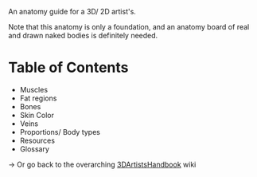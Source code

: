 An anatomy guide for a 3D/ 2D artist's.

Note that this anatomy is only a foundation, and an anatomy board of real and drawn naked bodies is definitely needed.

# Table of Contents

- Muscles
- Fat regions
- Bones
- Skin Color
- Veins
- Proportions/ Body types
- Resources
- Glossary

-> Or go back to the overarching [3DArtistsHandbook](https://github.com/Epicrex/3DArtistsHandbook/wiki) wiki